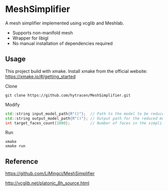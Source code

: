 # MeshSimplifier
A mesh simplifier implemented using vcglib and Meshlab.
* Supports non-manifold mesh
* Wrapper for libigl
* No manual installation of dependencies required
## Usage
This project build with xmake. Install xmake from the official website: https://xmake.io/#/getting_started

Clone
```
git clone https://github.com/hytracen/MeshSimplifier.git
```
Modify
```c++
std::string input_model_path{R"()"};  // Path to the model to be reduced
std::string output_model_path{R"()"}; // Output path for the reduced model
int target_faces_count{1000};         // Number of faces in the simplified model
```
Run
```
xmake
xmake run
```
## Reference
https://github.com/LiMingci/MeshSimplifier

http://vcglib.net/platonic_8h_source.html
